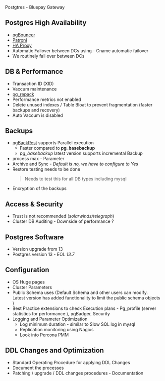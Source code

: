 Postgtres - Bluepay Gateway 

##  Postgres High Availability 
- [pgBouncer](https://www.pgbouncer.org/)
- [Patroni](https://patroni.readthedocs.io/en/latest/)
- [HA Proxy](https://severalnines.com/resources/whitepapers/postgresql-load-balancing-haproxy/)
- Automatic Failover between DCs using - Cname automatic failover 
- We routinely fail over between DCs
##  DB & Performance 
- Transaction ID (XID)
- Vaccum maintenance 
- [pg_repack](https://www.tomica.net/blog/2019/06/postgresql-online-vacuum-with-pg_repack/)
- Performance metrics not enabled 
- Delete unused indexes / Table Bloat to prevent fragmentation (faster backups and recovery)
- Auto Vaccum is disabled 
## Backups 
- [pgBackRest](https://pgbackrest.org/) supports Parallel execution 
	- Faster compared to **pg_basebackup**
	-  *pg_basebackup* latest version supports incremental Backup
- process max - Parameter 
- Archive and Sync - *Default is no, we have to configure to Yes*
- Restore testing needs to be done
	>  Needs to test this for all DB types including mysql 
- Encryption of the backups 
## Access & Security
- Trust is not recommended (*solarwinds/telegraph*)
- Cluster DB Auditing - Downside of performance ? 
## Postgres Software 
- Version upgrade from 13 
- Postgres version 13 - EOL *13.7*
## Configuration 
- OS Huge pages
- Cluster Parameters 
- Public Schema uses (Default Schema and other users can modify. Latest version has added functionality to limit the public schema objects )
- Best Practice extensions to check Execution plans - Pg_profile (server statistics for performance ), pgBadger, Security 
- Logging and Parameter Optimization 
	- Log minimum duration - similar to Slow SQL log in mysql 
	- Replication monitoring using Nagios
	- Look into Percona PMM 
## DDL Changes and Optimization
- Standard Operating Procedure for applying DDL Changes 
- Document the processes 
- Patching / upgrade / DDL changes procedures - Documentation 



